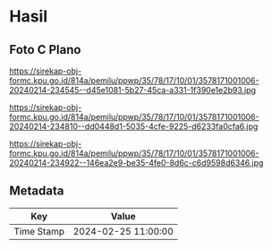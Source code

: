 # Hasil

## Foto C Plano

https://sirekap-obj-formc.kpu.go.id/814a/pemilu/ppwp/35/78/17/10/01/3578171001006-20240214-234545--d45e1081-5b27-45ca-a331-1f390e1e2b93.jpg

https://sirekap-obj-formc.kpu.go.id/814a/pemilu/ppwp/35/78/17/10/01/3578171001006-20240214-234810--dd0448d1-5035-4cfe-9225-d6233fa0cfa6.jpg

https://sirekap-obj-formc.kpu.go.id/814a/pemilu/ppwp/35/78/17/10/01/3578171001006-20240214-234922--146ea2e9-be35-4fe0-8d6c-c6d9598d6346.jpg


## Metadata

| Key        | Value               |
| ---------- | ------------------- |
| Time Stamp | 2024-02-25 11:00:00 |



